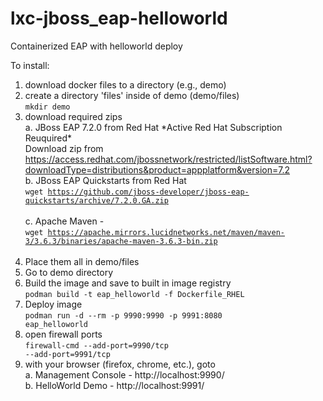 # lxc-jboss_eap-helloworld
Containerized EAP with helloworld deploy

To install:

1. download docker files to a directory (e.g., demo)
2. create a directory 'files' inside of demo (demo/files) <br/>
   <code>mkdir demo</code>
3. download required zips <br/>
   a. JBoss EAP 7.2.0 from Red Hat \*Active Red Hat Subscription Reuquired\* <br/>
      Download zip from https://access.redhat.com/jbossnetwork/restricted/listSoftware.html?downloadType=distributions&product=appplatform&version=7.2 <br/>
   b. JBoss EAP Quickstarts from Red Hat<br/>
      <code>wget https://github.com/jboss-developer/jboss-eap-quickstarts/archive/7.2.0.GA.zip </code><br/>
   c. Apache Maven - <br/>
      <code>wget https://apache.mirrors.lucidnetworks.net/maven/maven-3/3.6.3/binaries/apache-maven-3.6.3-bin.zip </code><br/>
4. Place them all in demo/files
5. Go to demo directory
6. Build the image and save to built in image registry<br/>
   <code>podman build -t eap_helloworld -f Dockerfile_RHEL</code>
7. Deploy image<br/>
   <code>podman run -d --rm -p 9990:9990 -p 9991:8080 eap_helloworld</code>
8. open firewall ports<br/>
   <code>firewall-cmd --add-port=9990/tcp --add-port=9991/tcp</code>
9. with your browser (firefox, chrome, etc.), goto<br/>
   a. Management Console - http://localhost:9990/<br/>
   b. HelloWorld Demo    - http://localhost:9991/<br/>
